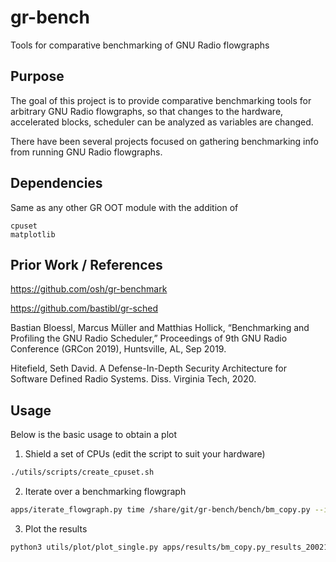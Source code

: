 # gr-bench

Tools for comparative benchmarking of GNU Radio flowgraphs

## Purpose

The goal of this project is to provide comparative benchmarking tools for arbitrary GNU Radio flowgraphs, so that changes to the hardware, accelerated blocks, scheduler can be analyzed as variables are changed.  

There have been several projects focused on gathering benchmarking info from running GNU Radio flowgraphs.  

## Dependencies

Same as any other GR OOT module with the addition of

```
cpuset
matplotlib
```

## Prior Work / References

https://github.com/osh/gr-benchmark

https://github.com/bastibl/gr-sched

Bastian Bloessl, Marcus Müller and Matthias Hollick, “Benchmarking and Profiling the GNU Radio Scheduler,” Proceedings of 9th GNU Radio Conference (GRCon 2019), Huntsville, AL, Sep 2019.

Hitefield, Seth David. A Defense-In-Depth Security Architecture for Software Defined Radio Systems. Diss. Virginia Tech, 2020.

## Usage

Below is the basic usage to obtain a plot

1. Shield a set of CPUs (edit the script to suit your hardware)
```bash
./utils/scripts/create_cpuset.sh
```

2. Iterate over a benchmarking flowgraph
```bash
apps/iterate_flowgraph.py time /share/git/gr-bench/bench/bm_copy.py --iters 10 --vars samples:[1000000000,] nblocks:[4,8,16,32,64,128,256]
```

3. Plot the results

```bash
python3 utils/plot/plot_single.py apps/results/bm_copy.py_results_200212_184320.json -x nblocks -y tput
```
